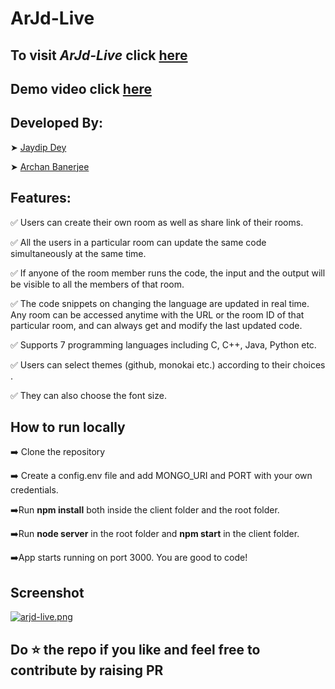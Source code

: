 # **ArJd-Live**
## To visit *ArJd-Live* click [here](https://arjd-live.herokuapp.com)
## Demo video click [here](https://youtu.be/nvcFr3a8WT4)


## **Developed By**:
 ➤ [Jaydip Dey](https://github.com/jaydip1235)

 ➤ [Archan Banerjee](https://github.com/ArchanJS)

 ## **Features**:
✅ Users can create their own room as well as share link of their rooms.

✅ All the users in a particular room can update the same code simultaneously at the same time.

✅ If anyone of the room member runs the code, the input and the output will be visible to all the members of that room.

✅ The code snippets on changing the language are updated in real time. Any room can be accessed anytime with the URL or the room ID of that particular room, and can always get and modify the last updated code.

✅ Supports 7 programming languages including C, C++, Java, Python etc.

✅ Users can select themes (github, monokai etc.) according to their choices .

✅ They can also choose the font size.



## **How to run locally**
➡️ Clone the repository

➡️ Create a config.env file and add MONGO_URI and PORT with your own credentials.

➡️Run **npm install** both inside the client folder and the root folder.

➡️Run **node server** in the root folder and **npm start** in the client folder.

➡️App starts running on port 3000. You are good to code!


## **Screenshot**
[![arjd-live.png](https://i.postimg.cc/tJMq6cJq/arjd-live.png)](https://postimg.cc/0K71Rc7F)

## Do ⭐ the repo if you like and feel free to contribute by raising PR
